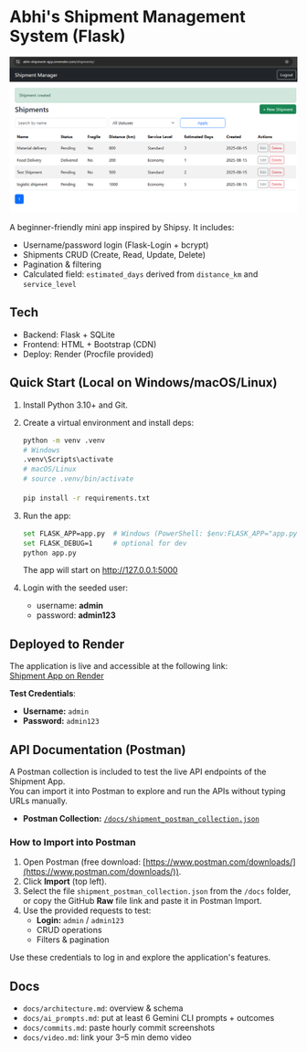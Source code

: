 # Abhi's Shipment Management System (Flask)

![Shipment App Screenshot](Shipment_app_screenshot.png)


A beginner-friendly mini app inspired by Shipsy. It includes:
- Username/password login (Flask-Login + bcrypt)
- Shipments CRUD (Create, Read, Update, Delete)
- Pagination & filtering
- Calculated field: `estimated_days` derived from `distance_km` and `service_level`

## Tech
- Backend: Flask + SQLite
- Frontend: HTML + Bootstrap (CDN)
- Deploy: Render (Procfile provided)

## Quick Start (Local on Windows/macOS/Linux)
1. Install Python 3.10+ and Git.
2. Create a virtual environment and install deps:
   ```bash
   python -m venv .venv
   # Windows
   .venv\Scripts\activate
   # macOS/Linux
   # source .venv/bin/activate

   pip install -r requirements.txt
   ```
3. Run the app:
   ```bash
   set FLASK_APP=app.py  # Windows (PowerShell: $env:FLASK_APP="app.py")
   set FLASK_DEBUG=1     # optional for dev
   python app.py
   ```
   The app will start on http://127.0.0.1:5000

4. Login with the seeded user:
   - username: **admin**
   - password: **admin123**


## Deployed to Render

The application is live and accessible at the following link:  
[Shipment App on Render](https://abhi-shipment-app.onrender.com/)

**Test Credentials**:  
- **Username:** `admin`  
- **Password:** `admin123`  

## API Documentation (Postman)

A Postman collection is included to test the live API endpoints of the Shipment App.  
You can import it into Postman to explore and run the APIs without typing URLs manually.

- **Postman Collection:** [`/docs/shipment_postman_collection.json`](docs/shipment_postman_collection.json)

### How to Import into Postman
1. Open Postman (free download: [https://www.postman.com/downloads/](https://www.postman.com/downloads/)).
2. Click **Import** (top left).
3. Select the file `shipment_postman_collection.json` from the `/docs` folder,  
   or copy the GitHub **Raw** file link and paste it in Postman Import.
4. Use the provided requests to test:
   - **Login:** `admin` / `admin123`
   - CRUD operations
   - Filters & pagination

Use these credentials to log in and explore the application's features.


## Docs
- `docs/architecture.md`: overview & schema
- `docs/ai_prompts.md`: put at least 6 Gemini CLI prompts + outcomes
- `docs/commits.md`: paste hourly commit screenshots
- `docs/video.md`: link your 3–5 min demo video
